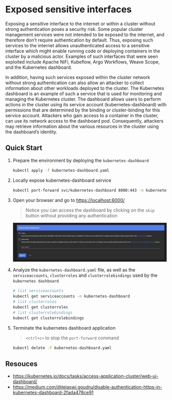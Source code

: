 # Exposed sensitive interfaces

Exposing a sensitive interface to the internet or within a cluster without strong authentication poses a security risk. Some popular cluster management services were not intended to be exposed to the internet, and therefore don’t require authentication by default. Thus, exposing such services to the internet allows unauthenticated access to a sensitive interface which might enable running code or deploying containers in the cluster by a malicious actor. Examples of such interfaces that were seen exploited include Apache NiFi, Kubeflow, Argo Workflows, Weave Scope, and the Kubernetes dashboard.

In addition, having such services exposed within the cluster network without strong authentication can also allow an attacker to collect information about other workloads deployed to the cluster. The Kubernetes dashboard is an example of such a service that is used for monitoring and managing the Kubernetes cluster. The dashboard allows users to perform actions in the cluster using its service account (kubernetes-dashboard) with permissions that are determined by the binding or cluster-binding for this service account. Attackers who gain access to a container in the cluster, can use its network access to the dashboard pod. Consequently, attackers may retrieve information about the various resources in the cluster using the dashboard’s identity.

## Quick Start

1. Prepare the environment by deploying the `kubernetes-dashboard`

    ```bash
    kubectl apply -f kubernetes-dashboard.yaml
    ```

2. Locally expose kubernetes-dashboard service

    ```bash
    kubectl port-forward svc/kubernetes-dashboard 8000:443 -n kubernetes-dashboard
    ```

3. Open your browser and go to <https://localhost:8000/>

    > Notice you can access the dashboard by clicking on the `skip` button without providing any authentication

    ![kubernetes-dashboard](./kubernetes-dashboard.png)

4. Analyze the `kubernetes-dashboard.yaml` file, as well as the `serviceaccounts`, `clusterroles` and `clusterrolebindings` used by the `kubernetes dashboard`

    ```bash
    # list serviceaccounts
    kubectl get serviceaccounts -n kubernetes-dashboard
    # list clusterroles
    kubectl get clusterroles
    # list clusterrolebindings
    kubectl get clusterrolebindings
    ```

5. Terminate the kubernetes dashboard application

    > `<ctrl+c>` to stop the `port-forward` command

    ```bash
    kubectl delete -f kubernetes-dashboard.yaml
    ```

## Resouces

- <https://kubernetes.io/docs/tasks/access-application-cluster/web-ui-dashboard/>
- <https://medium.com/@tejaswi.goudru/disable-authentication-https-in-kubernetes-dashboard-2fada478ce91>
